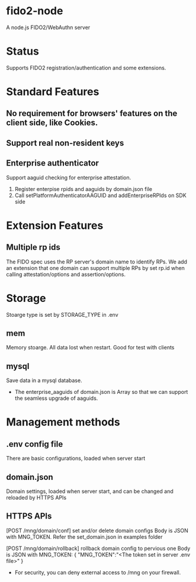 # fido2-node
A node.js FIDO2/WebAuthn server

# Status
Supports FIDO2 registration/authentication and some extensions.

# Standard Features
## No requirement for browsers' features on the client side, like Cookies.

## Support real non-resident keys

## Enterprise authenticator
Support aaguid checking for enterprise attestation.
1. Register enterpise rpids and aaguids by domain.json file
2. Call setPlatformAuthenticatorAAGUID and addEnterpriseRPIds on SDK side

# Extension Features

## Multiple rp ids
The FIDO spec uses the RP server's domain name to identify RPs. We add an extension that one domain can support multiple RPs by set rp.id when calling attestation/options and assertion/options.

# Storage
Stoarge type is set by STORAGE_TYPE in .env

## mem
Memory stoarge. All data lost when restart. Good for test with clients

## mysql
Save data in a mysql database.

* The enterprise_aaguids of domain.json is Array so that we can support the seamless upgrade of aaguids.

# Management methods

## .env config file
There are basic configurations, loaded when server start

## domain.json
Domain settings, loaded when server start, and can be changed and reloaded by HTTPS APIs

## HTTPS APIs

[POST /mng/domain/conf] set and/or delete domain configs
Body is JSON with MNG_TOKEN. Refer the set_domain.json in examples folder

[POST /mng/domain/rollback] rollback domain config to pervious one
Body is JSON with MNG_TOKEN:
{
    "MNG_TOKEN":"<The token set in server .env file>"
}

* For security, you can deny external access to /mng on your firewall.